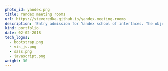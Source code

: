 ```yaml
---
photo_id: yandex.png
title: Yandex meeting rooms
url: https://steveredka.github.io/yandex-meeting-rooms
description: 'Entry admission for Yandex school of interfaces. The objective was to create a layout for Yandex meeting scheduler.'
kind: portfolio
date: 02-02-2018
tech_logos:
  - bootstrap.png
  - vis_js.png
  - sass.png
  - javascript.png
weight: 30
---
```

